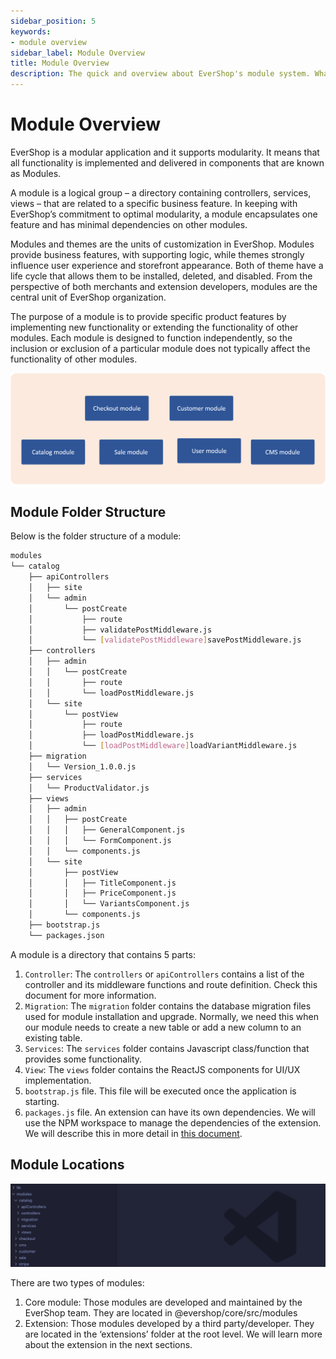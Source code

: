 ```yaml
---
sidebar_position: 5
keywords:
- module overview
sidebar_label: Module Overview
title: Module Overview
description: The quick and overview about EverShop's module system. What is the EverShop's module and how does it work.
---
```


# Module Overview

EverShop is a modular application and it supports modularity. It means that all functionality is implemented and delivered in components that are known as Modules.

A module is a logical group –  a directory containing controllers, services, views – that are related to a specific business feature. In keeping with EverShop’s commitment to optimal modularity, a module encapsulates one feature and has minimal dependencies on other modules.

Modules and themes are the units of customization in EverShop. Modules provide business features, with supporting logic, while themes strongly influence user experience and storefront appearance. Both of theme have a life cycle that allows them to be installed, deleted, and disabled. From the perspective of both merchants and extension developers, modules are the central unit of EverShop organization.

The purpose of a module is to provide specific product features by implementing new functionality or extending the functionality of other modules. Each module is designed to function independently, so the inclusion or exclusion of a particular module does not typically affect the functionality of other modules.

![EverShop modular pattern](./img/modular.png "EverShop modular pattern")

## Module Folder Structure

Below is the folder structure of a module:

```bash
modules
└── catalog
    ├── apiControllers
    │   ├── site
    │   └── admin
    │       └── postCreate
    │           ├── route
    │           ├── validatePostMiddleware.js
    │           └── [validatePostMiddleware]savePostMiddleware.js
    ├── controllers
    │   ├── admin
    │   │   └── postCreate
    │   │       ├── route
    │   │       └── loadPostMiddleware.js
    │   └── site
    │       └── postView
    │           ├── route
    │           ├── loadPostMiddleware.js
    │           └── [loadPostMiddleware]loadVariantMiddleware.js
    ├── migration
    │   └── Version_1.0.0.js
    ├── services
    │   └── ProductValidator.js
    ├── views
    │   ├── admin
    │   │   ├── postCreate
    │   │   │   ├── GeneralComponent.js
    │   │   │   └── FormComponent.js
    │   │   └── components.js   
    │   └── site
    │       ├── postView
    │       │   ├── TitleComponent.js
    │       │   ├── PriceComponent.js
    │       │   └── VariantsComponent.js
    │       └── components.js   
    ├── bootstrap.js
    └── packages.json
```


A module is a directory that contains 5 parts:

1. `Controller`: The `controllers` or `apiControllers` contains a list of the controller and its middleware functions and route definition. Check this document for more information.
2. `Migration`: The `migration` folder contains the database migration files used for module installation and upgrade. Normally, we need this when our module needs to create a new table or add a new column to an existing table.
3. `Services`: The `services` folder contains Javascript class/function that provides some functionality.
4. `View`: The `views` folder contains the ReactJS components for UI/UX implementation. 
5. `bootstrap.js` file. This file will be executed once the application is starting.
6. `packages.js` file. An extension can have its own dependencies. We will use the NPM workspace to manage the dependencies of the extension. We will describe this in more detail in [this document](./extension-development).

## Module Locations

![EverShop module location](./img/modules-location.png "EverShop module location")

There are two types of modules:

1. Core module: Those modules are developed and maintained by the EverShop team. They are located in @evershop/core/src/modules
2. Extension: Those modules developed by a third party/developer. They are located in the ‘extensions’ folder at the root level. We will learn more about the extension in the next sections.